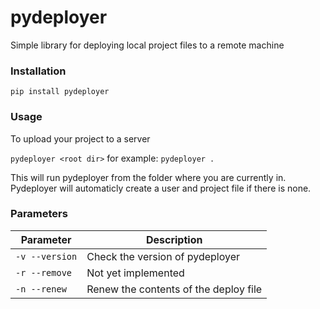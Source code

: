 # pydeployer

Simple library for deploying local project files to a remote machine

### Installation
`pip install pydeployer`

### Usage
To upload your project to a server

`pydeployer <root dir>` for example: `pydeployer .`

This will run pydeployer from the folder where you are currently in. Pydeployer will automaticly create a user and project file if there is none. 

### Parameters

Parameter     | Description
------------- | -------------
`-v --version`| Check the version of pydeployer
`-r --remove` | Not yet implemented
`-n --renew`  | Renew the contents of the deploy file
